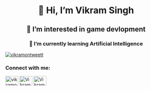 <h1 align="center">👋 Hi, I’m Vikram Singh</h1>
<h2 align="center">👀 I’m interested in game devlopment</h2>
<h3 align="center">🌱 I’m currently learning Artificial Intelligence</h3>


<p align="left"> <a href="https://twitter.com/vikramontweett" target="blank"><img src="https://img.shields.io/twitter/follow/vikramontweett?logo=twitter&style=for-the-badge" alt="vikramontweett" /></a> </p>



<h3 align="left">Connect with me:</h3>
<p align="left">
<a href="https://twitter.com/vikramontweett" target="blank"><img align="center" src="https://raw.githubusercontent.com/rahuldkjain/github-profile-readme-generator/master/src/images/icons/Social/twitter.svg" alt="vikramontweett" height="30" width="40" /></a>
<a href="https://linkedin.com/in/vikram-singh-b482aa169" target="blank"><img align="center" src="https://raw.githubusercontent.com/rahuldkjain/github-profile-readme-generator/master/src/images/icons/Social/linked-in-alt.svg" alt="Vikram Singh" height="30" width="40" /></a>
<a href="https://youtube.com/@its_vikram" target="blank"><img align="center" src="https://raw.githubusercontent.com/rahuldkjain/github-profile-readme-generator/master/src/images/icons/Social/youtube.svg" alt="VikramOnYT" height="30" width="40" /></a>
</p>
<!---
vikramongit/vikramongit is a ✨ special ✨ repository because its `README.md` (this file) appears on your GitHub profile.
You can click the Preview link to take a look at your changes.
--->
